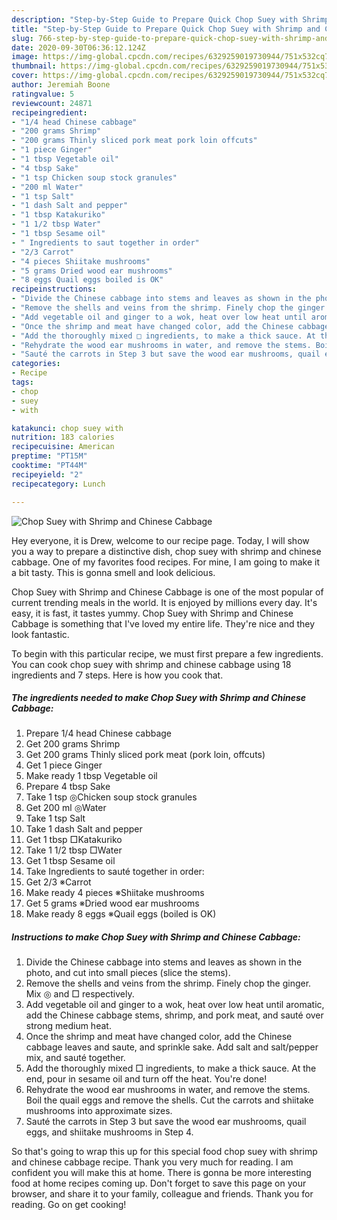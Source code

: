 ```yaml
---
description: "Step-by-Step Guide to Prepare Quick Chop Suey with Shrimp and Chinese Cabbage"
title: "Step-by-Step Guide to Prepare Quick Chop Suey with Shrimp and Chinese Cabbage"
slug: 766-step-by-step-guide-to-prepare-quick-chop-suey-with-shrimp-and-chinese-cabbage
date: 2020-09-30T06:36:12.124Z
image: https://img-global.cpcdn.com/recipes/6329259019730944/751x532cq70/chop-suey-with-shrimp-and-chinese-cabbage-recipe-main-photo.jpg
thumbnail: https://img-global.cpcdn.com/recipes/6329259019730944/751x532cq70/chop-suey-with-shrimp-and-chinese-cabbage-recipe-main-photo.jpg
cover: https://img-global.cpcdn.com/recipes/6329259019730944/751x532cq70/chop-suey-with-shrimp-and-chinese-cabbage-recipe-main-photo.jpg
author: Jeremiah Boone
ratingvalue: 5
reviewcount: 24871
recipeingredient:
- "1/4 head Chinese cabbage"
- "200 grams Shrimp"
- "200 grams Thinly sliced pork meat pork loin offcuts"
- "1 piece Ginger"
- "1 tbsp Vegetable oil"
- "4 tbsp Sake"
- "1 tsp Chicken soup stock granules"
- "200 ml Water"
- "1 tsp Salt"
- "1 dash Salt and pepper"
- "1 tbsp Katakuriko"
- "1 1/2 tbsp Water"
- "1 tbsp Sesame oil"
- " Ingredients to saut together in order"
- "2/3 Carrot"
- "4 pieces Shiitake mushrooms"
- "5 grams Dried wood ear mushrooms"
- "8 eggs Quail eggs boiled is OK"
recipeinstructions:
- "Divide the Chinese cabbage into stems and leaves as shown in the photo, and cut into small pieces (slice the stems)."
- "Remove the shells and veins from the shrimp. Finely chop the ginger.  Mix ◎ and □ respectively."
- "Add vegetable oil and ginger to a wok, heat over low heat until aromatic, add the Chinese cabbage stems, shrimp, and pork meat, and sauté over strong medium heat."
- "Once the shrimp and meat have changed color, add the Chinese cabbage leaves and saute, and sprinkle sake. Add salt and salt/pepper mix, and sauté together."
- "Add the thoroughly mixed □ ingredients, to make a thick sauce. At the end, pour in sesame oil and turn off the heat. You&#39;re done!"
- "Rehydrate the wood ear mushrooms in water, and remove the stems. Boil the quail eggs and remove the shells. Cut the carrots and shiitake mushrooms into approximate sizes."
- "Sauté the carrots in Step 3 but save the wood ear mushrooms, quail eggs, and shiitake mushrooms in Step 4."
categories:
- Recipe
tags:
- chop
- suey
- with

katakunci: chop suey with 
nutrition: 183 calories
recipecuisine: American
preptime: "PT15M"
cooktime: "PT44M"
recipeyield: "2"
recipecategory: Lunch

---
```



![Chop Suey with Shrimp and Chinese Cabbage](https://img-global.cpcdn.com/recipes/6329259019730944/751x532cq70/chop-suey-with-shrimp-and-chinese-cabbage-recipe-main-photo.jpg)

Hey everyone, it is Drew, welcome to our recipe page. Today, I will show you a way to prepare a distinctive dish, chop suey with shrimp and chinese cabbage. One of my favorites food recipes. For mine, I am going to make it a bit tasty. This is gonna smell and look delicious.

Chop Suey with Shrimp and Chinese Cabbage is one of the most popular of current trending meals in the world. It is enjoyed by millions every day. It's easy, it is fast, it tastes yummy. Chop Suey with Shrimp and Chinese Cabbage is something that I've loved my entire life. They're nice and they look fantastic.




To begin with this particular recipe, we must first prepare a few ingredients. You can cook chop suey with shrimp and chinese cabbage using 18 ingredients and 7 steps. Here is how you cook that.

<!--inarticleads1-->

##### The ingredients needed to make Chop Suey with Shrimp and Chinese Cabbage:

1. Prepare 1/4 head Chinese cabbage
1. Get 200 grams Shrimp
1. Get 200 grams Thinly sliced pork meat (pork loin, offcuts)
1. Get 1 piece Ginger
1. Make ready 1 tbsp Vegetable oil
1. Prepare 4 tbsp Sake
1. Take 1 tsp ◎Chicken soup stock granules
1. Get 200 ml ◎Water
1. Take 1 tsp Salt
1. Take 1 dash Salt and pepper
1. Get 1 tbsp □Katakuriko
1. Take 1 1/2 tbsp □Water
1. Get 1 tbsp Sesame oil
1. Take  Ingredients to sauté together in order:
1. Get 2/3 ※Carrot
1. Make ready 4 pieces ※Shiitake mushrooms
1. Get 5 grams ※Dried wood ear mushrooms
1. Make ready 8 eggs ※Quail eggs (boiled is OK)




<!--inarticleads2-->

##### Instructions to make Chop Suey with Shrimp and Chinese Cabbage:

1. Divide the Chinese cabbage into stems and leaves as shown in the photo, and cut into small pieces (slice the stems).
1. Remove the shells and veins from the shrimp. Finely chop the ginger.  Mix ◎ and □ respectively.
1. Add vegetable oil and ginger to a wok, heat over low heat until aromatic, add the Chinese cabbage stems, shrimp, and pork meat, and sauté over strong medium heat.
1. Once the shrimp and meat have changed color, add the Chinese cabbage leaves and saute, and sprinkle sake. Add salt and salt/pepper mix, and sauté together.
1. Add the thoroughly mixed □ ingredients, to make a thick sauce. At the end, pour in sesame oil and turn off the heat. You&#39;re done!
1. Rehydrate the wood ear mushrooms in water, and remove the stems. Boil the quail eggs and remove the shells. Cut the carrots and shiitake mushrooms into approximate sizes.
1. Sauté the carrots in Step 3 but save the wood ear mushrooms, quail eggs, and shiitake mushrooms in Step 4.




So that's going to wrap this up for this special food chop suey with shrimp and chinese cabbage recipe. Thank you very much for reading. I am confident you will make this at home. There is gonna be more interesting food at home recipes coming up. Don't forget to save this page on your browser, and share it to your family, colleague and friends. Thank you for reading. Go on get cooking!
